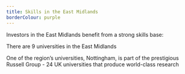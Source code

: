 ```yaml
---
title: Skills in the East Midlands
borderColour: purple
---
```

Investors in the East Midlands benefit from a strong skills base:


There are 9 universities in the East Midlands


One of the region’s universities, Nottingham, is part of the prestigious Russell Group - 24 UK universities that produce world-class research